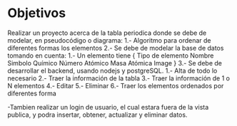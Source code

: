 # Objetivos
Realizar un proyecto acerca de la tabla periodica donde se debe de modelar, en pseudocódigo o diagrama:
    1.- Algoritmo para ordenar de diferentes formas los elementos
2.- Se debe de modelar la base de datos tomando en cuenta:
    1.- Un elemento tiene {
        Tipo de elemento
        Nombre
        Simbolo Químico
        Número Atómico
        Masa Atómica
        Image
    }
3.- Se debe de desarrollar el backend, usando nodejs y postgreSQL.
    1.- Alta de todo lo necesario
    2.- Traer la información de la tabla
    3.- Traer la información de 1 o N elementos
    4.- Editar
    5.- Eliminar
    6.- Traer los elementos ordenados por diferentes forma

-Tambien realizar un login de usuario, el cual estara fuera de la vista publica, y podra insertar,
  obtener, actualizar y eliminar datos.
